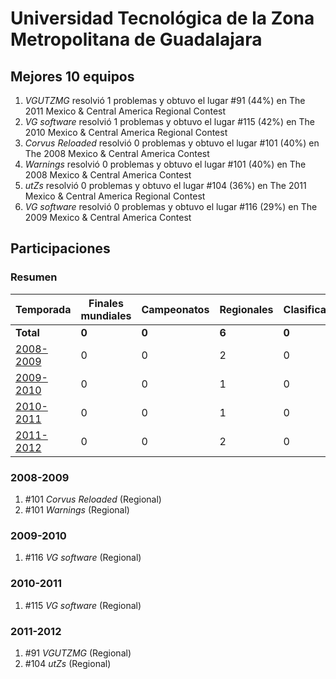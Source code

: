 ---
---

# Universidad Tecnológica de la Zona Metropolitana de Guadalajara

## Mejores 10 equipos

1. _VGUTZMG_ resolvió 1 problemas y obtuvo el lugar #91 (44%) en The 2011 Mexico & Central America Regional Contest
1. _VG software_ resolvió 1 problemas y obtuvo el lugar #115 (42%) en The 2010 Mexico & Central America Regional Contest
1. _Corvus Reloaded_ resolvió 0 problemas y obtuvo el lugar #101 (40%) en The 2008 Mexico & Central America Contest
1. _Warnings_ resolvió 0 problemas y obtuvo el lugar #101 (40%) en The 2008 Mexico & Central America Contest
1. _utZs_ resolvió 0 problemas y obtuvo el lugar #104 (36%) en The 2011 Mexico & Central America Regional Contest
1. _VG software_ resolvió 0 problemas y obtuvo el lugar #116 (29%) en The 2009 Mexico & Central America Contest

## Participaciones

### Resumen

| Temporada | Finales mundiales | Campeonatos | Regionales | Clasificatorios | Equipos |
| --- | --- | --- | --- | --- | --- |
| **Total** | **0** | **0** | **6** | **0** | **6** |
| [2008-2009](#2008-2009) | 0 | 0 | 2 | 0 | 2 |
| [2009-2010](#2009-2010) | 0 | 0 | 1 | 0 | 1 |
| [2010-2011](#2010-2011) | 0 | 0 | 1 | 0 | 1 |
| [2011-2012](#2011-2012) | 0 | 0 | 2 | 0 | 2 |

### 2008-2009

1. #101 _Corvus Reloaded_ (Regional)
1. #101 _Warnings_ (Regional)

### 2009-2010

1. #116 _VG software_ (Regional)

### 2010-2011

1. #115 _VG software_ (Regional)

### 2011-2012

1. #91 _VGUTZMG_ (Regional)
1. #104 _utZs_ (Regional)



